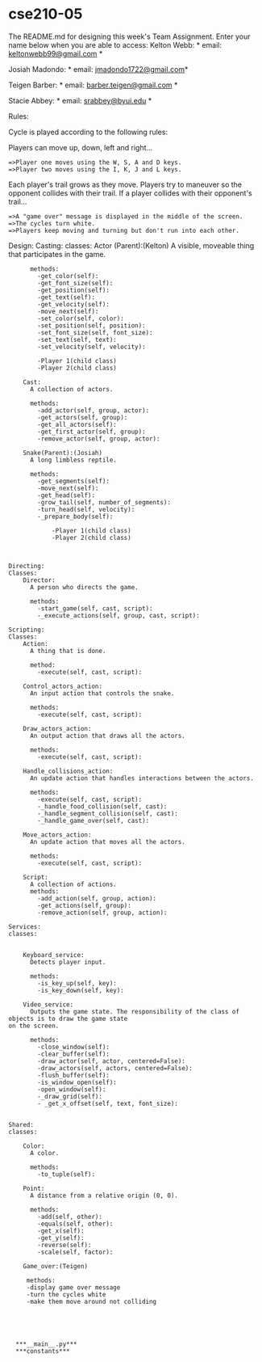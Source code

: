 # cse210-05
The README.md for designing this week's Team Assignment. Enter your name below when you are able to access: 
Kelton Webb: * email: keltonwebb99@gmail.com *

Josiah Madondo: * email: jmadondo1722@gmail.com*

Teigen Barber: * email: barber.teigen@gmail.com *

Stacie Abbey: * email: srabbey@byui.edu *


Rules:

Cycle is played according to the following rules:

Players can move up, down, left and right...

    =>Player one moves using the W, S, A and D keys.
    =>Player two moves using the I, K, J and L keys.

Each player's trail grows as they move.
Players try to maneuver so the opponent collides with their trail.
If a player collides with their opponent's trail...

    =>A "game over" message is displayed in the middle of the screen.
    =>The cycles turn white.
    =>Players keep moving and turning but don't run into each other.

Design:
    Casting:
    classes:
        Actor (Parent):(Kelton)
          A visible, moveable thing that participates in the game.

          methods:
            -get_color(self):
            -get_font_size(self):
            -get_position(self):
            -get_text(self):
            -get_velocity(self):
            -move_next(self):
            -set_color(self, color):
            -set_position(self, position):
            -set_font_size(self, font_size):
            -set_text(self, text):
            -set_velocity(self, velocity):

            -Player 1(child class)
            -Player 2(child class)

        Cast:
          A collection of actors.

          methods:
            -add_actor(self, group, actor):
            -get_actors(self, group):
            -get_all_actors(self):
            -get_first_actor(self, group):
            -remove_actor(self, group, actor):

        Snake(Parent):(Josiah)
          A long limbless reptile.

          methods:
            -get_segments(self):
            -move_next(self):
            -get_head(self):
            -grow_tail(self, number_of_segments):
            -turn_head(self, velocity):
            -_prepare_body(self):

                -Player 1(child class)
                -Player 2(child class)

          
    
    Directing:
    Classes:
        Director:
          A person who directs the game.

          methods:
            -start_game(self, cast, script):
            -_execute_actions(self, group, cast, script):

    Scripting:
    Classes:
        Action:
          A thing that is done.

          method:
            -execute(self, cast, script):

        Control_actors_action:
          An input action that controls the snake.

          methods:
            -execute(self, cast, script):

        Draw_actors_action:
          An output action that draws all the actors.

          methods:
            -execute(self, cast, script):

        Handle_collisions_action:
          An update action that handles interactions between the actors.

          methods:
            -execute(self, cast, script):
            -_handle_food_collision(self, cast):
            -_handle_segment_collision(self, cast):
            -_handle_game_over(self, cast):
            
        Move_actors_action:
          An update action that moves all the actors.

          methods:
            -execute(self, cast, script):

        Script:
          A collection of actions.
          methods:
            -add_action(self, group, action):
            -get_actions(self, group):
            -remove_action(self, group, action):

    Services:
    classes:


        Keyboard_service:
          Detects player input.

          methods:
            -is_key_up(self, key):
            -is_key_down(self, key):

        Video_service:
          Outputs the game state. The responsibility of the class of objects is to draw the game state 
    on the screen.

          methods:
            -close_window(self):
            -clear_buffer(self):
            -draw_actor(self, actor, centered=False):
            -draw_actors(self, actors, centered=False):
            -flush_buffer(self):
            -is_window_open(self):
            -open_window(self):
            -_draw_grid(self):
            - _get_x_offset(self, text, font_size):


    Shared:
    classes:

        Color:
          A color.

          methods:
            -to_tuple(self):
            
        Point:
          A distance from a relative origin (0, 0).

          methods:
            -add(self, other):
            -equals(self, other):
            -get_x(self):
            -get_y(self):
            -reverse(self):
            -scale(self, factor):

        Game_over:(Teigen)
         
         methods:
         -display game over message
         -turn the cycles white
         -make them move around not colliding





      ***__main__.py***
      ***constants***
